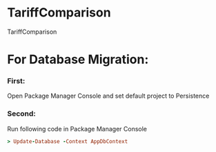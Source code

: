# TariffComparison
TariffComparison

# For Database Migration:

  ### First:
  Open Package Manager Console and set default project to Persistence
  
  ### Second:
  Run following code in Package Manager Console
  ```ruby
  > Update-Database -Context AppDbContext
  ```
